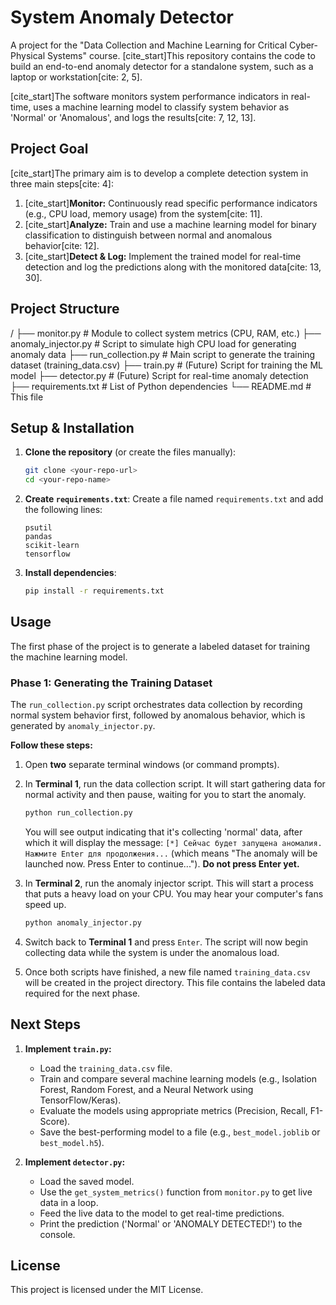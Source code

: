 # System Anomaly Detector

A project for the "Data Collection and Machine Learning for Critical Cyber-Physical Systems" course. [cite_start]This repository contains the code to build an end-to-end anomaly detector for a standalone system, such as a laptop or workstation[cite: 2, 5].

[cite_start]The software monitors system performance indicators in real-time, uses a machine learning model to classify system behavior as 'Normal' or 'Anomalous', and logs the results[cite: 7, 12, 13].

## Project Goal

[cite_start]The primary aim is to develop a complete detection system in three main steps[cite: 4]:
1.  [cite_start]**Monitor:** Continuously read specific performance indicators (e.g., CPU load, memory usage) from the system[cite: 11].
2.  [cite_start]**Analyze:** Train and use a machine learning model for binary classification to distinguish between normal and anomalous behavior[cite: 12].
3.  [cite_start]**Detect & Log:** Implement the trained model for real-time detection and log the predictions along with the monitored data[cite: 13, 30].

## Project Structure
/
├── monitor.py           # Module to collect system metrics (CPU, RAM, etc.)
├── anomaly_injector.py  # Script to simulate high CPU load for generating anomaly data
├── run_collection.py    # Main script to generate the training dataset (training_data.csv)
├── train.py             # (Future) Script for training the ML model
├── detector.py          # (Future) Script for real-time anomaly detection
├── requirements.txt     # List of Python dependencies
└── README.md            # This file

## Setup & Installation

1.  **Clone the repository** (or create the files manually):
    ```bash
    git clone <your-repo-url>
    cd <your-repo-name>
    ```

2.  **Create `requirements.txt`**: Create a file named `requirements.txt` and add the following lines:
    ```
    psutil
    pandas
    scikit-learn
    tensorflow
    ```

3.  **Install dependencies**:
    ```bash
    pip install -r requirements.txt
    ```

## Usage

The first phase of the project is to generate a labeled dataset for training the machine learning model.

### Phase 1: Generating the Training Dataset

The `run_collection.py` script orchestrates data collection by recording normal system behavior first, followed by anomalous behavior, which is generated by `anomaly_injector.py`.

**Follow these steps:**

1.  Open **two** separate terminal windows (or command prompts).

2.  In **Terminal 1**, run the data collection script. It will start gathering data for normal activity and then pause, waiting for you to start the anomaly.
    ```bash
    python run_collection.py
    ```
    You will see output indicating that it's collecting 'normal' data, after which it will display the message: `[*] Сейчас будет запущена аномалия. Нажмите Enter для продолжения...` (which means "The anomaly will be launched now. Press Enter to continue..."). **Do not press Enter yet.**

3.  In **Terminal 2**, run the anomaly injector script. This will start a process that puts a heavy load on your CPU. You may hear your computer's fans speed up.
    ```bash
    python anomaly_injector.py
    ```

4.  Switch back to **Terminal 1** and press `Enter`. The script will now begin collecting data while the system is under the anomalous load.

5.  Once both scripts have finished, a new file named `training_data.csv` will be created in the project directory. This file contains the labeled data required for the next phase.

## Next Steps

1.  **Implement `train.py`:**
    * Load the `training_data.csv` file.
    * Train and compare several machine learning models (e.g., Isolation Forest, Random Forest, and a Neural Network using TensorFlow/Keras).
    * Evaluate the models using appropriate metrics (Precision, Recall, F1-Score).
    * Save the best-performing model to a file (e.g., `best_model.joblib` or `best_model.h5`).

2.  **Implement `detector.py`:**
    * Load the saved model.
    * Use the `get_system_metrics()` function from `monitor.py` to get live data in a loop.
    * Feed the live data to the model to get real-time predictions.
    * Print the prediction ('Normal' or 'ANOMALY DETECTED!') to the console.

## License

This project is licensed under the MIT License.
